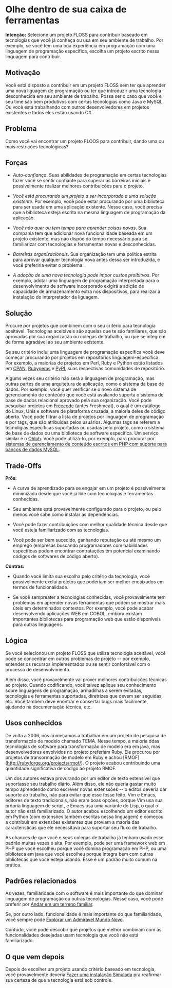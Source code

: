 ﻿# Olhe dentro de sua caixa de ferramentas

**Intenção:** Selecione um projeto FLOSS para contribuir baseado em tecnologias que você já conheça ou usa em seu ambiente de trabalho.
Por exemplo, se você tem uma boa experiência em programação com uma linguagem de programação específica, escolha um projeto escrito nessa linguagem para contribuir.

## Motivação

Você está disposto a contribuir em um projeto FLOSS sem ter que aprender uma nova liguagem de programação ou ter que introduzir uma tecnologia desconhecida em seu ambiente de trabalho.
Possa ser o caso que você e seu time são bem produtivos com certas tecnologias como Java e MySQL.
Ou você está trabalhando com outros desenvolvedores em projetos existentes e todos eles estão usando C#.

## Problema

Como você vai encontrar um projeto FLOOS para contribuir, dando uma ou mais restrições tecnológicas?

## Forças

* _Auto-confiança_. Suas abilidades de programação em certas tecnologias fazer você se sentir confiante para superar as barreiras iniciais e possivelmente realizar melhores contribuições para o projeto.

* _Você está procurando um projeto a ser incorporado a uma solução existente_.
Por exemplo, você pode estar procurando por uma biblioteca para ser usada em uma aplicação existente. Nesse caso, você precisa que a biblioteca esteja escrita na mesma linguagem de programação da aplicação.

* _Você não quer ou tem tempo para aprender coisas novas_.
Sua compania tem que adicionar nova funcionalidade baseada em um projeto existente, mas não dispõe do tempo necessário para se familiarizar com tecnologias e ferramentas novas e desconhecidas.

* _Barreiras organizacionais_. Sua organização tem uma política estrita para aprovar qualquer tecnologia nova antes dessa ser introduzida, e você preferiria evitar o problema.

* _A adoção de uma nova tecnologia pode impor custos proibitvos_.
Por exemplo, adotar uma linguagem de programação interpretada para o desenvolvimento de software incorporado exigirá a adição de capacidade de armazenamento extra nos dispositivos, para realizar a instalação do interpretador da liguagem.

## Solução

Procure por projetos que combinem com o seu critério para tecnologia aceitável.
Tecnologias aceitáveis são aquelas que te são familiares, que são aprovadas por sua organização ou colegas de trabalho, ou que se integrem de forma agradável ao seu ambiente existente.

Se seu critério inclui uma linguagem de programação específica você deve começar procurando por projetos em repositórios linguagem-específica. Por exemplo, a maiorias de projetos em Perl, Ruby e Python estão listados em [CPAN](http://www.cpan.org/), [Rubygems](http://rubygems.org/) e [PyPI](http://pypi.python.org/), suas respectivas comunidades de repositório.

Algums vezes seu critério não será a linguagem de programação, mas outras partes de uma arquitetura de aplicação, como o sistema da base de dados.
Por exemplo, você quer verificar se o novo sistema de gerenciamento de conteúdo que você está avaliando suporta o sistema de base de dados relacional aprovado pela sua organização. 
Você pode pesquisar projetos em [Freecode](http://freecode.com/) (antes Freshmeat), o qual é um catálogo do Linux, Unis e software de plataforma cruzada, a maioria deles de código aberto. Você pode filtrar a lista de projetos por linguagem de programação e por tags, que são atribuídas pelos usuários. Algumas tags se referem a tecnoligias específicas suportadas ou usadas pelo projeto, como o sistema de base de dados ou uma biblioteca de software específica.
Um serviço similar é o [Ohloh](http://www.ohloh.net/).
Você pode utilizá-lo, por exemplo, para procurar por 
[sistemas de gerenciamento de conteúdo escritos em PHP com suporte para bancos de dados MySQL](http://www.ohloh.net/tags/cms/php/mysql).

## Trade-Offs

**Prós:** 

* A curva de aprendizado para se engajar em um projeto é possivelmente minimizada desde que você já lide com tecnologias e ferramentas conhecidas.

* Seu ambiente está provavelmente configurado para o projeto, ou pelo menos você sabe como instalar as dependências.

* Você pode fazer contribuições com melhor qualidade técnica desde que você esteja familiarizado com as tecnologias.

* Você pode ser bem sucedido, ganhando reputação ou até mesmo um emprego (empresas buscando programadores com habilidades específicas podem encontrar contratações em potencial examinando códigos de softwares de código aberto).  

**Contras:** 

* Quando você limita sua escolha pelo critério da tecnologia, você possivelmente exclui projetos que poderiam ser melhor encaixados em termos de funcionalidade.

* Se você sempreater a tecnologias conhecidas, você provavelmente tem problemas em aprender novas ferramentas que podem se mostrar mais úteis em determinados contextos. Por exemplo, você pode acabar desenvolvendo aplicações WEB em COBOL, embora existam importantes bibliotecas para programação web que estão disponíveis para outras linguagens.

## Lógica

Se você selecionou um projeto FLOSS que utiliza tecnologia aceitável, você pode se concentrar em outros problemas de projeto -- por exemplo, entender os recursos implementados ou se sentir confortável com o processo de desenvolvimento.

Além disso, você provavelmente vai prover melhores contribuições técnicas ao projeto. Quando codificando, você talvez aplique seu conhecimento sobre linguagens de programação, armadilhas a serem evitadas, tecnologias e ferramentas suportadas, diretrizes que devem ser seguidas, etc.
Você também deve enontrar e consertar bugs mais facilmente, ajudando na documentação técnica, etc.

## Usos conhecidos

De volta a 2006, nós começamos a trabalhar em um projeto de pesquisa de transformação de modelo chamado TEMA. Nesse tempo, a maioria ddas tecnologias de software para transformação de modelo era em java, mas desenvolvedores envolvidos no projeto preferiam Ruby. Ele procurou por projetos de transormação de modelo em Ruby e achou [RMOF] (http://rubyforge.org/projects/rmof/). O projeto acabou contribuindo uma quantidade significativa de código ao projeto RMOF.

Um dos autores estava provurando por um editor de texto estensível que suportasse seu trabalho diário. Além disso, ele não queria gastar muito tempo aprendendo como escrever novas extenssões -- o editos deveria dar suporte ao trabalho, não para evitar que esse fosse feito. Vim e Emacs, editores de texto tradicionais, não eram boas opções, porque Vim usa sua própria linguagem de script, e Emacs usa uma variante do Lisp, o qual o autor não está familiarizado. O autor acabou escolhendo um editor escrito em Python (com extensões também escritas nessa linguagem) e começou a contribuir em extensões existentes que proviam a maoria das características que ele necessitava para suportar seu fluxo de trabalho.

As chances de que você e seus colegas de trabalho já tenham usado esse padrão muitas vezes é alta.
Por exemplo, pode ser uma framework web em PHP que você escolheu porque você domina programação em PHP, ou uma biblioteca em java que você escolheu porque integra bem com outras bibliotecas que você esteja usando.
Esse é um padrão muito comum na prática.

## Padrões relacionados

As vezes, familiaridade com o software é mais importante do que dominar linguagem de programação ou outras tecnologias. Nesse caso, você pode preferir por [Andar em um terreno familiar](link://selection/WalkOnFamiliarGround). 

Se, por outro lado, funcionalidade é mais importante do que familiaridade, você sempre pode [Explorar um Admirável Mundo Novo](link://selection/ExploreABraveNewWorld).

Contudo, você pode descobir que projetos que melhor combinam com as funcionalidades desejadas usam tecnologia que você não está familiarizado.


## O que vem depois

Depois de escolher um projeto usando critério baseado em tecnologia, você provavelmente deveria [Fazer uma instalação Simulada](link://involvement/DoAMockInstallation) pra reafirmar sua certeza de que a tecnologia está sob controle.
